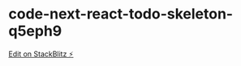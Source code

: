 # code-next-react-todo-skeleton-q5eph9

[Edit on StackBlitz ⚡️](https://stackblitz.com/edit/code-next-react-todo-skeleton-q5eph9)